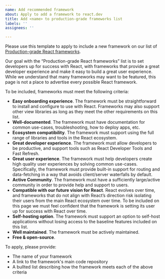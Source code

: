 ```yaml
---
name: Add recommended framework
about: Apply to add a framework to react.dev
title: Add <name> to production-grade frameworks list
labels: ''
assignees: ''

---
```


Please use this template to apply to include a new framework on our list of [Production-grade React frameworks](https://react.dev/learn/start-a-new-react-project#production-grade-react-frameworks). 

Our goal with the “Production-grade React frameworks” list is to set developers up for success with React, with frameworks that provide a great developer experience and make it easy to build a great user experience. While we understand that many frameworks may want to be featured, this page is not a place to advertise every possible React framework.

To be included, frameworks must meet the following criteria:

- **Easy onboarding experience**. The framework must be straightforward to install and configure to use with React. Frameworks may also support other view libraries as long as they meet the other requirements on this list.
- **Well-documented**. The framework must have documentation for common use-cases, troubleshooting, how to deploy apps, etc.
- **Ecosystem compatibility**. The framework must support using the full range of libraries and tools in the React ecosystem. 
- **Great developer experience**. The framework must allow developers to be productive, and support tools such as React Developer Tools and Fast Refresh.
- **Great user experience**. The framework must help developers create high quality user experiences by solving common use-cases. Specifically, the framework must provide built-in support for routing and data-fetching in a way that avoids client/server waterfalls by default.
- **Active Community**. The framework must have a sufficiently large/active community in order to provide help and support to users.
- **Compatible with our future vision for React**. React evolves over time, and frameworks that do not align with React’s direction risk isolating their users from the main React ecosystem over time. To be included on this page we must feel confident that the framework is setting its user up for success with React over time.
- **Self-hosting option**. The framework must support an option to self-host applications without losing access to the baseline features included on this list. 
- **Well maintained**. The framework must be actively maintained.
- **Free & open-source**.

To apply, please provide:
* The name of your framework
* A link to the framework's main code repository
* A bullted list describing how the framework meets each of the above criteria